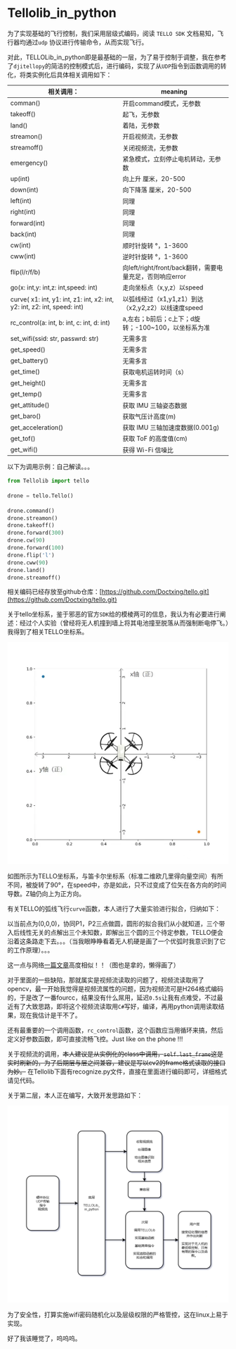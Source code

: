 # Tellolib_in_python

为了实现基础的飞行控制，我们采用层级式编码，阅读 `TELLO SDK` 文档易知，飞行器均通过`udp` 协议进行传输命令，从而实现飞行。

对此，TELLOLib_in_python即是最基础的一层，为了易于控制于调整，我在参考了`djitellopy`的简洁的控制模式后，进行编码，实现了从`UDP`指令到函数调用的转化，将类实例化后具体相关调用如下：

|相关调用：|meaning|
|-|-|
|comman()|开启command模式，无参数|
|takeoff()|起飞，无参数|
|land()|着陆，无参数|
|streamon()|开启视频流，无参数|
|streamoff()|关闭视频流，无参数|
|emergency()|紧急模式，立刻停止电机转动，无参数|
|up(int)|向上升 厘米，20-500|
|down(int)|向下降落 厘米，20-500|
|left(int)|同理|
|right(int)|同理|
|forward(int)|同理|
|back(int)|同理|
|cw(int)|顺时针旋转 °，1-3600|
|cww(int)|逆时针旋转 °，1-3600|
|flip(l/r/f/b)|向left/right/front/back翻转，需要电量充足，否则响应error|
|go(x: int,y: int,z: int,speed: int)|走向坐标点（x,y,z）以speed|
|curve( x1: int, y1: int, z1: int, x2: int, y2: int, z2: int, speed: int)|以弧线经过（x1,y1,z1）到达（x2,y2,z2）以线速度speed|
|rc_control(a: int, b: int, c: int, d: int)|a,左右；b前后；c上下；d旋转；-100~100，以坐标系为准|
|set_wifi(ssid: str, passwrd: str)|无需多言|
|get_speed()|无需多言|
|get_battery()|无需多言|
|get_time()|获取电机运转时间（s）|
|get_height()|无需多言|
|get_temp()|无需多言|
|get_attitude()|获取 IMU 三轴姿态数据|
|get_baro()|获取气压计高度(m)|
|get_acceleration()|获取 IMU 三轴加速度数据(0.001g)|
|get_tof()|获取 ToF 的高度值(cm)|
|get_wifi()|获得 Wi-Fi 信噪比|

以下为调用示例：自己解读。。。

```Python
from Tellolib import tello

drone = tello.Tello()

drone.command()
drone.streamon()
drone.takeoff()
drone.forward(300)
drone.cw(90)
drone.forward(100)
drone.flip('l')
drone.cww(90)
drone.land()
drone.streamoff()

```

相关编码已经存放至github仓库：[https://github.com/Doctxing/tello.git](https://github.com/Doctxing/tello.git)

关于tello坐标系，鉴于邪恶的官方`SDK`给的模棱两可的信息，我认为有必要进行阐述：经过个人实验（曾经将无人机撞到墙上将其电池撞至脱落从而强制断电停飞。）我得到了相关TELLO坐标系。

![dir.png](pic/v2-7be53a9db3de94166ca1084772827ad2_720w.png)

如图所示为TELLO坐标系，与笛卡尔坐标系（标准二维欧几里得向量空间）有所不同，被旋转了90°，在speed中，亦是如此，只不过变成了位矢在各方向的时间导数。Z轴仍向上为正方向。

有关TELLO的弧线飞行`curve`函数，本人进行了大量实验进行拟合，归纳如下：

以当前点为(0,0,0)，协同P1，P2三点做圆，圆形的拟合我们从小就知道，三个带入后线性无关的点解出三个未知数，即解出三个圆的三个待定参数，TELLO便会沿着这条路走下去。。。（当我眼睁睁看着无人机硬是画了一个优弧时我意识到了它的工作原理）。。。

这一点与网络[一篇文章](https://zhuanlan.zhihu.com/p/93386669)高度相似！！（图也是拿的，懒得画了）

对于里面的一些缺陷，那就属实是视频流读取的问题了，视频流读取用了opencv，最一开始我觉得是视频流属性的问题，因为视频流可是H264格式编码的，于是改了一番fourcc，结果没有什么屌用，延迟`0.5s`让我有点难受，不过最近有了大致思路，即将这个视频流读取用`C#`写好，编译，再用python调用读取结果，现在我估计是干不了。

还有最重要的一个调用函数，`rc_control`函数，这个函数应当用循环来搞，然后定义好参数函数，即可直接流畅飞控。Just like on the phone !!!

关于视频流的调用，~~本人建议是从实例化的class中调用，`self.last_frame`这是实时刷新的，为了后期层与层之间兼容，建议是写以cv2的frame格式读取的接口为妙。~~ 在Tellolib下面有recognize.py文件，直接在里面进行编码即可，详细格式请见代码。



关于第二层，本人正在编写，大致开发思路如下：

![flo.png](pic/屏幕截图+2024-04-09+233757.png)

为了安全性，打算实施wifi密码随机化以及层级权限的严格管控，这在linux上易于实现。

好了我该睡觉了，呜呜呜。

